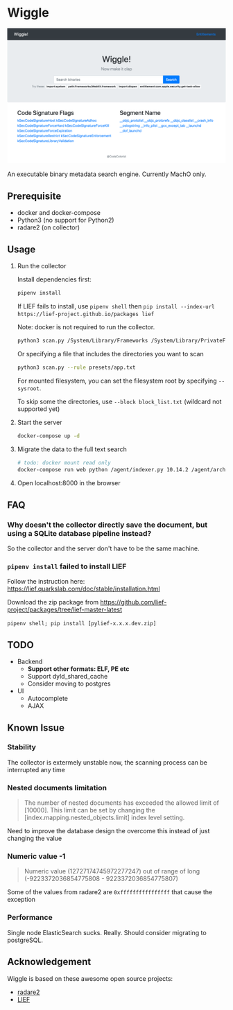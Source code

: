 # Wiggle

![Screenshot](screenshot.png)

An executable binary metadata search engine. Currently MachO only.

## Prerequisite

* docker and docker-compose
* Python3 (no support for Python2)
* radare2 (on collector)

## Usage

1. Run the collector

    Install dependencies first:
    ```sh
    pipenv install
    ```

    If LIEF fails to install, use `pipenv shell` then `pip install --index-url  https://lief-project.github.io/packages lief`

    Note: docker is not required to run the collector.

    ```sh
    python3 scan.py /System/Library/Frameworks /System/Library/PrivateFrameworks /usr/lib /usr/bin /usr/sbin /sbin /usr/libexec
    ```

    Or specifying a file that includes the directories you want to scan

    ```sh
    python3 scan.py --rule presets/app.txt
    ```

    For mounted filesystem, you can set the filesystem root by specifying `--sysroot`.

    To skip some the directories, use `--block block_list.txt` (wildcard not supported yet)

1. Start the server

    ```sh
    docker-compose up -d
    ```

1. Migrate the data to the full text search

    ```sh
    # todo: docker mount read only
    docker-compose run web python /agent/indexer.py 10.14.2 /agent/archive.db
    ```

1. Open localhost:8000 in the browser

## FAQ

### Why doesn't the collector directly save the document, but using a SQLite database pipeline instead?

So the collector and the server don't have to be the same machine.

### `pipenv install` failed to install LIEF

Follow the instruction here:
https://lief.quarkslab.com/doc/stable/installation.html

Download the zip package from
https://github.com/lief-project/packages/tree/lief-master-latest

`pipenv shell; pip install [pylief-x.x.x.dev.zip]`

## TODO

- Backend
    - **Support other formats: ELF, PE etc**
    - Support dyld_shared_cache
    - Consider moving to postgres
- UI
    - Autocomplete
    - AJAX

## Known Issue

### Stability

The collector is extermely unstable now, the scanning process can be interrupted any time

### Nested documents limitation

> The number of nested documents has exceeded the allowed limit of [10000]. This limit can be set by changing the [index.mapping.nested_objects.limit] index level setting.

Need to improve the database design the overcome this instead of just changing the value

### Numeric value -1

> Numeric value (12727174745972277247) out of range of long (-9223372036854775808 - 9223372036854775807)

Some of the values from radare2 are `0xffffffffffffffff` that cause the exception

### Performance

Single node ElasticSearch sucks. Really. Should consider migrating to postgreSQL.

## Acknowledgement

Wiggle is based on these awesome open source projects:

* [radare2](https://rada.re/r/)
* [LIEF](https://lief.quarkslab.com/)
